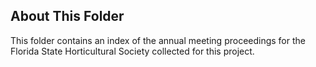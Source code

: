 ## About This Folder

This folder contains an index of the annual meeting proceedings for the Florida State Horticultural Society collected for this project. 
